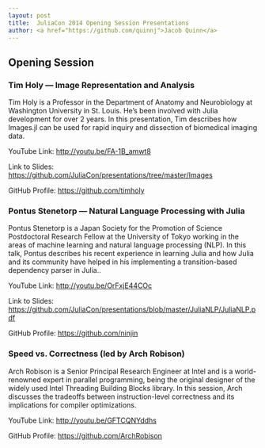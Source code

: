 ```yaml
---
layout: post
title:  JuliaCon 2014 Opening Session Presentations
author: <a href="https://github.com/quinnj">Jacob Quinn</a>
---
```


## Opening Session

### Tim Holy — Image Representation and Analysis

Tim Holy is a Professor in the Department of Anatomy and Neurobiology at Washington University in St. Louis. He’s been involved with Julia development for over 2 years. In this presentation, Tim describes how Images.jl can be used for rapid inquiry and dissection of biomedical imaging data.

YouTube Link: http://youtu.be/FA-1B_amwt8

Link to Slides: https://github.com/JuliaCon/presentations/tree/master/Images

GitHub Profile: https://github.com/timholy


### Pontus Stenetorp — Natural Language Processing with Julia

Pontus Stenetorp is a Japan Society for the Promotion of Science Postdoctoral Research Fellow at the University of Tokyo working in the areas of machine learning and natural language processing (NLP). In this talk, Pontus describes his recent experience in learning Julia and how Julia and its community have helped in his implementing a transition-based dependency parser in Julia..

YouTube Link: http://youtu.be/OrFxjE44COc

Link to Slides: https://github.com/JuliaCon/presentations/blob/master/JuliaNLP/JuliaNLP.pdf

GitHub Profile: https://github.com/ninjin


### Speed vs. Correctness (led by Arch Robison)

Arch Robison is a Senior Principal Research Engineer at Intel and is a world-renowned expert in parallel programming, being the original designer of the widely used Intel Threading Building Blocks library. In this session, Arch discusses the tradeoffs between instruction-level correctness and its implications for compiler optimizations.

YouTube Link: http://youtu.be/GFTCQNYddhs

GitHub Profile: https://github.com/ArchRobison
